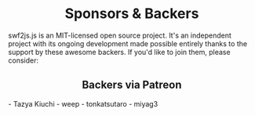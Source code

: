 <h1 align="center">Sponsors &amp; Backers</h1>

swf2js.js is an MIT-licensed open source project. It's an independent project with its ongoing development made possible entirely thanks to the support by these awesome backers. If you'd like to join them, please consider:

<h2 align="center">Backers via Patreon</h2>
- Tazya Kiuchi
- weep
- tonkatsutaro
- miyag3
